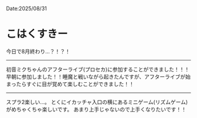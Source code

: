 Date:2025/08/31
# こはくすきー

今日で8月終わり…？！？！

---

初音ミクちゃんのアフターライブ(プロセカ)に参加することができました！！！
早朝に参加しました！！睡魔と戦いながら起きたんですが、アフターライブが始まったらすぐに目が覚めて楽しむことができました！！

---

スプラ2楽しい…。
とくにイカッチャ入口の横にあるミニゲーム(リズムゲーム)がめちゃくちゃ楽しいです。
あまり上手じゃないので上手くなりたいです！！
